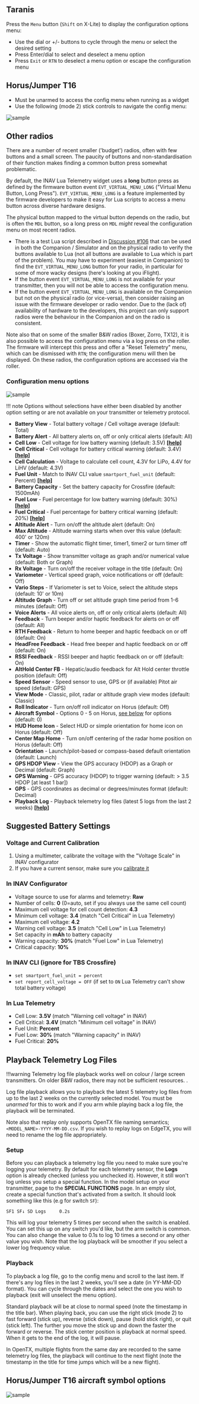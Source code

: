 ## Taranis

Press the `Menu` button (`Shift` on X-Lite) to display the configuration options menu:

* Use the dial or +/- buttons to cycle through the menu or select the desired setting
* Press Enter/dial to select and deselect a menu option
* Press `Exit` or `RTN` to deselect a menu option or escape the configuration menu

## Horus/Jumper T16

* Must be unarmed to access the config menu when running as a widget
* Use the following (mode 2) stick controls to navigate the config menu:

![sample](https://raw.githubusercontent.com/iNavFlight/LuaTelemetry/master/assets/iNavConfigHorus.png "Horus config menu")

## Other radios

There are a number of recent smaller ('budget') radios, often with few buttons and a small screen. The paucity of buttons and non-standardisation of their function makes finding a common button press somewhat problematic.

By default, the INAV Lua Telemetry widget uses a **long** button press as defined by the firmware button event `EVT_VIRTUAL_MENU_LONG` ("Virtual Menu Button, Long Press").  `EVT_VIRTUAL_MENU_LONG` is a feature implemented by the firmware developers to make it easy for Lua scripts to access a menu button across diverse hardware designs.

The physical button mapped to the virtual button depends on the radio, but is often the `MDL` button, so a long press on `MDL` _might_  reveal the configuration menu on most recent radios.

* There is a test Lua script described in [Discussion #106](https://github.com/iNavFlight/OpenTX-Telemetry-Widget/discussions/106) that can be used in both the Companion / Simulator and on the physical radio to verify the buttons available to Lua (not all buttons are available to Lua which is part of the problem). You may have to experiment (easiest in Companion) to find the `EVT_VIRTUAL_MENU_LONG` button for your radio, in particular for some of more wacky designs (here's looking at you iFlight).
* If the  button event `EVT_VIRTUAL_MENU_LONG` is not available for your transmitter, then you will not be able to access the configuration menu.
* If the  button event `EVT_VIRTUAL_MENU_LONG` is available on the Companion but not on the physical radio (or vice-versa), then consider raising an issue with the firmware developer or radio vendor. Due to the (lack of) availability of hardware to the developers, this project can only support radios were the behaviour in the Companion and on the radio is consistent.

Note also that on some of the smaller B&W radios (Boxer, Zorro, TX12), it is also possible to access the configuration menu via a log press on the roller. The firmware will intercept this press and offer a "Reset Telemetry" menu, which can be dismissed with `RTN`; the configuration menu will then be displayed. On these radios, the configuration options are accessed via the roller.

### Configuration menu options

![sample](https://raw.githubusercontent.com/iNavFlight/LuaTelemetry/master/assets/iNavConfig.png "Configuration menu")

!!! note
    Options without selections have either been disabled by another option setting or are not available on your transmitter or telemetry protocol.

  * **Battery View** - Total battery voltage / Cell voltage average (default: Total)
  * **Battery Alert** - All battery alerts on, off or only critical alerts (default: All)
  * **Cell Low** - Cell voltage for low battery warning (default: 3.5V) **[[help](#suggested-battery-settings)]**
  * **Cell Critical** - Cell voltage for battery critical warning (default: 3.4V) **[[help](#suggested-battery-settings)]**
  * **Cell Calculation** - Voltage to calculate cell count, 4.3V for LiPo, 4.4V for LiHV (default: 4.3V)
  * **Fuel Unit** - Match to INAV CLI value `smartport_fuel_unit` (default: Percent) **[[help](#suggested-battery-settings)]**
  * **Battery Capacity** - Set the battery capacity for Crossfire (default: 1500mAh)
  * **Fuel Low** - Fuel percentage for low battery warning (default: 30%) **[[help](#suggested-battery-settings)]**
  * **Fuel Critical** - Fuel percentage for battery critical warning (default: 20%) **[[help](#suggested-battery-settings)]**
  * **Altitude Alert** - Turn on/off the altitude alert (default: On)
  * **Max Altitude** - Altitude warning starts when over this value (default: 400' or 120m)
  * **Timer** - Show the automatic flight timer, timer1, timer2 or turn timer off (default: Auto)
  * **Tx Voltage** - Show transmitter voltage as graph and/or numerical value (default: Both or Graph)
  * **Rx Voltage** - Turn on/off the receiver voltage in the title (default: On)
  * **Variometer** - Vertical speed graph, voice notifications or off (default: Off)
  * **Vario Steps** - If Variometer is set to Voice, select the altitude steps (default: 10' or 10m)
  * **Altitude Graph** - Turn off or set altitude graph time period from 1-6 minutes (default: Off)
  * **Voice Alerts** - All voice alerts on, off or only critical alerts (default: All)
  * **Feedback** - Turn beeper and/or haptic feedback for alerts on or off (default: All)
  * **RTH Feedback** - Return to home beeper and haptic feedback on or off (default: On)
  * **HeadFree Feedback** - Head free beeper and haptic feedback on or off (default: On)
  * **RSSI Feedback** - RSSI beeper and haptic feedback on or off (default: On)
  * **AltHold Center FB** - Hepatic/audio feedback for Alt Hold center throttle position (default: Off)
  * **Speed Sensor** - Speed sensor to use, GPS or (if available) Pitot air speed (default: GPS)
  * **View Mode** - Classic, pilot, radar or altitude graph view modes (default: Classic)
  * **Roll Indicator** - Turn on/off roll indicator on Horus (default: Off)
  * **Aircraft Symbol** - Options 0 - 5 on Horus, [see below](#horusjumper-t16-aircraft-symbol-options) for options (default: 0)
  * **HUD Home Icon** - Select HUD or simple orientation for home icon on Horus (default: Off)
  * **Center Map Home** - Turn on/off centering of the radar home position on Horus (default: Off)
  * **Orientation** - Launch/pilot-based or compass-based default orientation (default: Launch)
  * **GPS HDOP View** - View the GPS accuracy (HDOP) as a Graph or Decimal (default: Graph)
  * **GPS Warning** - GPS accuracy (HDOP) to trigger warning (default: > 3.5 HDOP [at least 1 bar])
  * **GPS** - GPS coordinates as decimal or degrees/minutes format (default: Decimal)
  * **Playback Log** - Playback telemetry log files (latest 5 logs from the last 2 weeks) **[[help](../Configuration-Settings/#playback-telemetry-log-files)]**

## Suggested Battery Settings
### Voltage and Current Calibration

1. Using a multimeter, calibrate the voltage with the "Voltage Scale" in INAV configurator
1. If you have a current sensor, make sure you [calibrate it](https://www.youtube.com/watch?v=AWjblvHgjjI)

### In INAV Configurator

* Voltage source to use for alarms and telemetry: **Raw**
* Number of cells: **0** (0=auto, set if you always use the same cell count)
* Maximum cell voltage for cell count detection: **4.3**
* Minimum cell voltage: **3.4** (match "Cell Critical" in Lua Telemetry)
* Maximum cell voltage: **4.2**
* Warning cell voltage: **3.5** (match "Cell Low" in Lua Telemetry)
* Set capacity in **mAh** to battery capacity
* Warning capacity: **30%** (match "Fuel Low" in Lua Telemetry)
* Critical capacity: **10%**

### In INAV CLI (ignore for TBS Crossfire)

* `set smartport_fuel_unit = percent`
* `set report_cell_voltage = OFF` (if set to `ON` Lua Telemetry can't show total battery voltage)

### In Lua Telemetry

* Cell Low: **3.5V** (match "Warning cell voltage" in INAV)
* Cell Critical: **3.4V** (match "Minimum cell voltage" in INAV)
* Fuel Unit: **Percent**
* Fuel Low: **30%** (match "Warning capacity" in INAV)
* Fuel Critical: **20%**

## Playback Telemetry Log Files

!!!warning
    Telemetry log file playback works well on colour / large screen transmitters.  On older B&W radios, there may not be sufficient resources.
.

Log file playback allows you to playback the latest 5 telemetry log files from up to the last 2 weeks on the currently selected model.  You must be _unarmed_ for this to work and if you arm while playing back a log file, the playback will be terminated.

Note also that replay only supports OpenTX file naming semantics; `<MODEL_NAME>-YYYY-MM-DD.csv`. If you wish to replay logs on EdgeTX, you will need to rename the log file appropriately.


### Setup

Before you can playback a telemetry log file you need to make sure you're logging your telemetry.  By default for each telemetry sensor, the **Logs** option is already checked (unless you unchecked it).  However, it still won't log unless you setup a special function.  In the model setup on your transmitter, page to the **SPECIAL FUNCTIONS** page.  In an empty slot, create a special function that's activated from a switch.  It should look something like this (e.g for switch `SF`):

```
SF1	SF↓	SD Logs 	0.2s
```

This will log your telemetry 5 times per second when the switch is enabled.  You can set this up on any switch you'd like, but the arm switch is common.  You can also change the value to 0.1s to log 10 times a second or any other value you wish.  Note that the log playback will be smoother if you select a lower log frequency value.

### Playback

To playback a log file, go to the config menu and scroll to the last item.  If there's any log files in the last 2 weeks, you'll see a date (in YY-MM-DD format).  You can cycle through the dates and select the one you wish to playback (exit will unselect the menu option).

Standard playback will be at close to normal speed (note the timestamp in the title bar).  When playing back, you can use the right stick (mode 2) to fast forward (stick up), reverse (stick down), pause (hold stick right), or quit (stick left).  The further you move the stick up and down the faster the forward or reverse.  The stick center position is playback at normal speed.  When it gets to the end of the log, it will pause.

In OpenTX, multiple flights from the same day are recorded to the same telemetry log files, the playback will continue to the next flight (note the timestamp in the title for time jumps which will be a new flight).

## Horus/Jumper T16 aircraft symbol options

![sample](https://raw.githubusercontent.com/iNavFlight/LuaTelemetry/development/assets/AircraftSymbols.png "Horus aircraft symbols")
